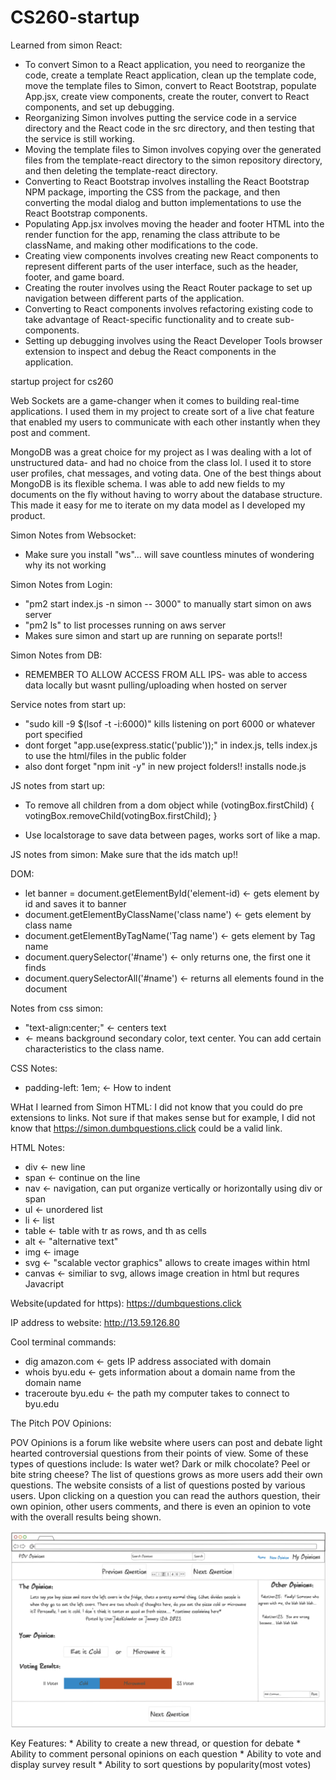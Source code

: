# CS260-startup

Learned from simon React: 
  * To convert Simon to a React application, you need to reorganize the code, create a template React application, clean up the template code, move the template files to Simon, convert to React Bootstrap, populate App.jsx, create view components, create the router, convert to React components, and set up debugging.
  * Reorganizing Simon involves putting the service code in a service directory and the React code in the src directory, and then testing that the service is still working.
  * Moving the template files to Simon involves copying over the generated files from the template-react directory to the simon repository directory, and then deleting the template-react directory.
  * Converting to React Bootstrap involves installing the React Bootstrap NPM package, importing the CSS from the package, and then converting the modal dialog and button implementations to use the React Bootstrap components.
  * Populating App.jsx involves moving the header and footer HTML into the render function for the app, renaming the class attribute to be className, and making other modifications to the code.
  * Creating view components involves creating new React components to represent different parts of the user interface, such as the header, footer, and game board.
  * Creating the router involves using the React Router package to set up navigation between different parts of the application.
  * Converting to React components involves refactoring existing code to take advantage of React-specific functionality and to create sub-components.
  * Setting up debugging involves using the React Developer Tools browser extension to inspect and debug the React components in the application.



startup project for cs260

Web Sockets are a game-changer when it comes to building real-time applications. I used them in my project to create sort of a  live chat feature that enabled my users to communicate with each other instantly when they post and comment.

MongoDB was a great choice for my project as I was dealing with a lot of unstructured data- and had no choice from the class lol. I used it to store user profiles, chat messages, and voting data. One of the best things about MongoDB is its flexible schema. I was able to add new fields to my documents on the fly without having to worry about the database structure. This made it easy for me to iterate on my data model as I developed my product.

Simon Notes from Websocket:
  * Make sure you install "ws"... will save countless minutes of wondering why its not working  

Simon Notes from Login: 
 * "pm2 start index.js -n simon -- 3000" to manually start simon on aws server
 * "pm2 ls" to list processes running on aws server
 * Makes sure simon and start up are running on separate ports!! 

Simon Notes from DB:
 * REMEMBER TO ALLOW ACCESS FROM ALL IPS- was able to access data locally but wasnt pulling/uploading when hosted on server

Service notes from start up:
  * "sudo kill -9 $(lsof -t -i:6000)" kills listening on port 6000 or whatever port specified 
  * dont forget "app.use(express.static('public'));" in index.js, tells index.js to use the html/files in the public folder
  * also dont forget "npm init -y" in new project folders!! installs node.js

JS notes from start up: 

  * To remove all children from a dom object
        while (votingBox.firstChild) {
              votingBox.removeChild(votingBox.firstChild);
          }

  * Use localstorage to save data between pages, works sort of like a map. 
  


JS notes from simon: Make sure that the ids match up!! 

DOM:
 * let banner = document.getElementById('element-id) <- gets element by id and saves it to banner
 * document.getElementByClassName('class name') <- gets element by class name
 * document.getElementByTagName('Tag name') <- gets element by Tag name
 * document.querySelector('#name') <- only returns one, the first one it finds
 * document.querySelectorAll('#name') <- returns all elements found in the document 
 
Notes from css simon:
  * "text-align:center;" <- centers text
  * <main class="container-fluid bg-secondary text-center"> <- means background secondary color, text center.
        You can add certain characteristics to the class name. 


CSS Notes:
  * padding-left: 1em; <- How to indent

WHat I learned from Simon HTML: I did not know that you could do pre extensions to links. Not sure if that makes sense but for example, I did not know that https://simon.dumbquestions.click could be a valid link. 

HTML Notes:
  * div <- new line
  * span <- continue on the line
  * nav <- navigation, can put organize vertically or horizontally using div or span
  * ul <- unordered list
  * li <- list
  * table <- table with tr as rows, and th as cells
  * alt <- "alternative text"
  * img <- image
  * svg <- "scalable vector graphics" allows to create images within html
  * canvas <- similiar to svg, allows image creation in html but requres Javacript

Website(updated for https): https://dumbquestions.click

IP address to website: http://13.59.126.80

Cool terminal commands:
   * dig amazon.com <- gets IP address associated with domain 
   * whois byu.edu <- gets information about a domain name from the domain name
   * traceroute byu.edu <- the path my computer takes to connect to byu.edu

The Pitch
POV Opinions:

POV Opinions is a forum like website where users can post and debate light hearted controversial questions from their points of view. Some of these types of questions include: Is water wet? Dark or milk chocolate? Peel or bite string cheese? The list of questions grows as more users add their own questions. 
The website consists of a list of questions posted by various users. Upon clicking on a question you can read the authors question, their own opinion, other users comments, and there is even an opinion to vote with the overall results being shown.

![alt text](https://github.com/bluegunnar15/CS260-startup/blob/3ae3f62ee506f480796333195f5fcd4487e59afd/images/POV_Opinions.png)

Key Features:
    * Ability to create a new thread, or question for debate
    * Ability to comment personal opinions on each question
    * Ability to vote and display survey result
    * Ability to sort questions by popularity(most votes) 
